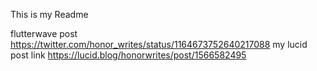 This is my Readme

flutterwave post https://twitter.com/honor_writes/status/1164673752640217088
my lucid post link   https://lucid.blog/honorwrites/post/1566582495